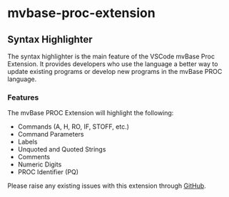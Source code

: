 # mvbase-proc-extension

## Syntax Highlighter

The syntax highlighter is the main feature of the VSCode mvBase Proc Extension. It provides developers who use the language a better way to update existing programs or develop new programs in the mvBase PROC language.

### Features

The mvBase PROC Extension will highlight the following:
* Commands (A, H, RO, IF, STOFF, etc.)
* Command Parameters
* Labels
* Unquoted and Quoted Strings
* Comments
* Numeric Digits
* PROC Identifier (PQ)

Please raise any existing issues with this extension through [GitHub](https://github.com/tcharts-boop/mvbase-proc-extension/issues).
